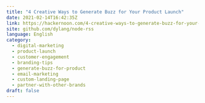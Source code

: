 ```yaml
---
title: "4 Creative Ways to Generate Buzz for Your Product Launch"
date: 2021-02-14T16:42:35Z
link: https://hackernoon.com/4-creative-ways-to-generate-buzz-for-your-product-launch-sq3b33b3?source=rss&utm_medium=RSS&utm_source=news.12bit.vn
site: github.com/dylang/node-rss
language: English
category:
  - digital-marketing
  - product-launch
  - customer-engagement
  - branding-tips
  - generate-buzz-for-product
  - email-marketing
  - custom-landing-page
  - partner-with-other-brands
draft: false
---
```

